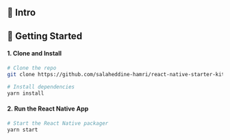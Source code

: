 
## 👋 Intro

## 🚀 Getting Started

#### 1. Clone and Install


```bash
# Clone the repo
git clone https://github.com/salaheddine-hamri/react-native-starter-kit-android.git

# Install dependencies
yarn install
```

#### 2. Run the React Native App

```bash
# Start the React Native packager
yarn start
```
